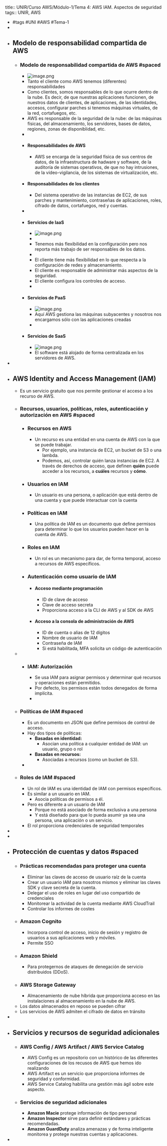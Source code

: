 title:: UNIR/Curso AWS/Módulo-1/Tema 4: AWS IAM. Aspectos de seguridad
tags:: UNIR, AWS

- #tags #UNI #AWS #Tema-1
-
- ## Modelo de responsabilidad compartida de AWS
	- ### Modelo de responsabilidad compartida de AWS #spaced
		- ![image.png](../assets/image_1665044543811_0.png)
		- Tanto el cliente como AWS tenemos (diferentes) responsabilidades
		- Como clientes, somos responsables de lo que ocurre dentro de la nube. Es decir, de que nuestras aplicaciones funcionen, de nuestros datos de clientes, de aplicaciones, de las identidades, accesos, configurar parches si tenemos máquinas virtuales, de la red, cortafuegos, etc.
		- AWS es responsable de la seguridad de la nube: de las máquinas físicas, del almacenamiento, los servidores, bases de datos, regiones, zonas de disponiblidad, etc.
		-
		- #### Responsabilidades de AWS
			- AWS se encarga de la seguridad física de sus centros de datos, de la infraestructura de hadware y software, de la auditoría de sistemas operativos, de que no hay intrusiones, de la vídeo-vigilancia, de los sistemas de virtualización, etc.
		- #### Responsabilidades de los clientes
			- Del sistema operativo de las instancias de EC2, de sus parches y mantenimiento, contraseñas de aplicaciones, roles, cifrado de datos, cortafuegos, red y cuentas.
		-
		- #### Servicios de IaaS
			- ![image.png](../assets/image_1665045419258_0.png)
			-
			- Tenemos más flexibilidad en la configuración pero nos reporta más trabajo de ser responsables de los datos.
			-
			- El cliente tiene más flexibilidad en lo que respecta a la configuración de redes y almacenamiento.
			- El cliente es responsable de administrar más aspectos de la seguridad.
			- El cliente configura los controles de acceso.
			-
		- #### Servicios de PaaS
			- ![image.png](../assets/image_1665045530002_0.png)
			- Aquí AWS gestiona las máquinas subyacentes y nosotros nos encargamos sólo con las aplicaciones creadas
			-
		- #### Servicios de SaaS
			- ![image.png](../assets/image_1665045636089_0.png)
			- El software está alojado de forma centralizada en los servidores de AWS.
-
- ## AWS Identity and Access Management (IAM)
	- Es un servicio gratuito que nos permite gestionar el acceso a los recurso de AWS.
	- ### Recursos, usuarios, políticas, roles, autenticación y autorización en AWS #spaced
		- ### Recursos en AWS
			- Un recurso es una entidad en una cuenta de AWS con la que se puede trabajar.
				- Por ejemplo, una instancia de EC2, un bucket de S3 o una lambda.
				- Podemos, así, controlar quién lanza instancias de EC2. A través de derechos de acceso, que definen **quién** puede acceder a los recursos, a **cuáles** recursos y **cómo**.
		- ### Usuarios en IAM
			- Un usuario es una persona, o aplicación que está dentro de una cuenta y que puede interactuar con la cuenta
		- ### Políticas en IAM
			- Una política de IAM es un documento que define permisos para determinar lo que los usuarios pueden hacer en la cuenta de AWS.
		- ### Roles en IAM
			- Un rol es un mecanismo para dar, de forma temporal, acceso a recursos de AWS específicos.
		- ### Autenticación como usuario de IAM
			- #### Acceso mediante programación
				- ID de clave de acceso
				- Clave de acceso secreta
				- Proporciona acceso a la CLI de AWS y al SDK de AWS
			- #### Acceso a la consola de administración de AWS
				- ID de cuenta o alias de 12 dígitos
				- Nombre de usuario de IAM
				- Contraseña de IAM
				- Si está habilitada, MFA solicita un código de autenticación
	-
		- ### IAM: Autorización
			- Se usa IAM para asignar permisos y determinar qué recursos y operaciones están permitidos.
			- Por defecto, los permisos están todos denegados de forma implícita.
			-
	- ### Políticas de IAM #spaced
		- Es un documento en JSON que define permisos de control de acceso.
		- Hay dos tipos de políticas:
			- **Basadas en identidad:**
				- Asocian una política a cualquier entidad de IAM: un usuario, grupo o rol
			- **Basadas en recursos:**
				- Asociadas a recursos (como un bucket de S3).
		-
	- ### Roles de IAM #spaced
		- Un rol de IAM es una identidad de IAM con permisos específicos.
		- Es similar a un usuario en IAM.
			- Asocia políticas de permisos a él.
		- Pero es diferente a un usuario de IAM
			- Porque no está asociado de forma exclusiva a una persona
			- Y está diseñado para que lo pueda asumir ya sea una persona, una aplicación o un servicio.
		- El rol proporciona credenciales de seguridad temporales
-
-
- ## Protección de cuentas y datos #spaced
	- ### Prácticas recomendadas para proteger una cuenta
		- Eliminar las claves de acceso de usuario raíz de la cuenta
		- Crear un usuario IAM para nosotros mismos y eliminar las claves SDK y clave secreta de la cuenta.
		- Delegar el uso de roles en lugar del uso compartido de credenciales
		- Monitorear la actividad de la cuenta mediante AWS CloudTrail
		- Controlar los informes de costes
	- ### Amazon Cognito
		- Incorpora control de acceso, inicio de sesión y registro de usuarios a sus aplicaciones web y móviles.
		- Permite SSO
	- ### Amazon Shield
		- Para protegernos de ataques de denegación de servicio distribuidos (DDoS).
	- ### AWS Storage Gateway
		- Almacenamiento de nube híbrida que proporciona acceso en las instalaciones al almacenamiento en la nube de AWS.
	- Los datos almacenados en reposo se pueden cifrar
	- Los servicios de AWS admiten el cifrado de datos en tránsito
-
- ## Servicios y recursos de seguridad adicionales
	- ### AWS Config / AWS Artifact / AWS Service Catalog
		- AWS Config es un repositorio con un histórico de las diferentes configuraciones de los recusos de AWS que hemos ido realizando
		- AWS Artifact es un servicio que proporciona informes de seguridad y conformidad.
		- AWS Service Catalog habilita una gestión más ágil sobre este aspecto.
	- ### Servicios de seguridad adicionales
		- **Amazon Macie** protege información de tipo personal
		- **Amazon Inspector** sirve para definir estándares y prácticas recomendadas.
		- **Amazon GuardDuty** analiza amenazas y de forma inteligente monitorea y protege nuestras cuentas y aplicaciones.
-